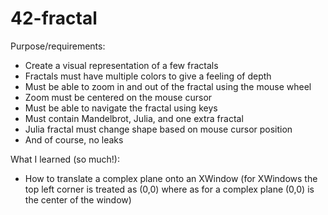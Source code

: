 # 42-fractal

Purpose/requirements:
- Create a visual representation of a few fractals
- Fractals must have multiple colors to give a feeling of depth
- Must be able to zoom in and out of the fractal using the mouse wheel
- Zoom must be centered on the mouse cursor
- Must be able to navigate the fractal using keys
- Must contain Mandelbrot, Julia, and one extra fractal
- Julia fractal must change shape based on mouse cursor position
- And of course, no leaks

What I learned (so much!):
- How to translate a complex plane onto an XWindow (for XWindows the top left corner is treated as (0,0)
where as for a complex plane (0,0) is the center of the window)
